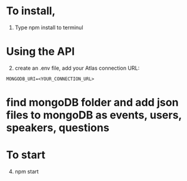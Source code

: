 # To install,

1. Type npm install to terminul

# Using the API

2. create an .env file, add your Atlas connection URL:

```
MONGODB_URI=<YOUR_CONNECTION_URL>
```

# find mongoDB folder and add json files to mongoDB as events, users, speakers, questions

# To start

4. npm start
